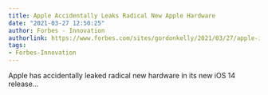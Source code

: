 ```yaml
---
title: Apple Accidentally Leaks Radical New Apple Hardware
date: "2021-03-27 12:50:25"
author: Forbes - Innovation
authorlink: https://www.forbes.com/sites/gordonkelly/2021/03/27/apple-ios-145-a14x-m1-ipad-upgrade-iphone/
tags:
- Forbes-Innovation
---
```

Apple has accidentally leaked radical new hardware in its new iOS 14 release...